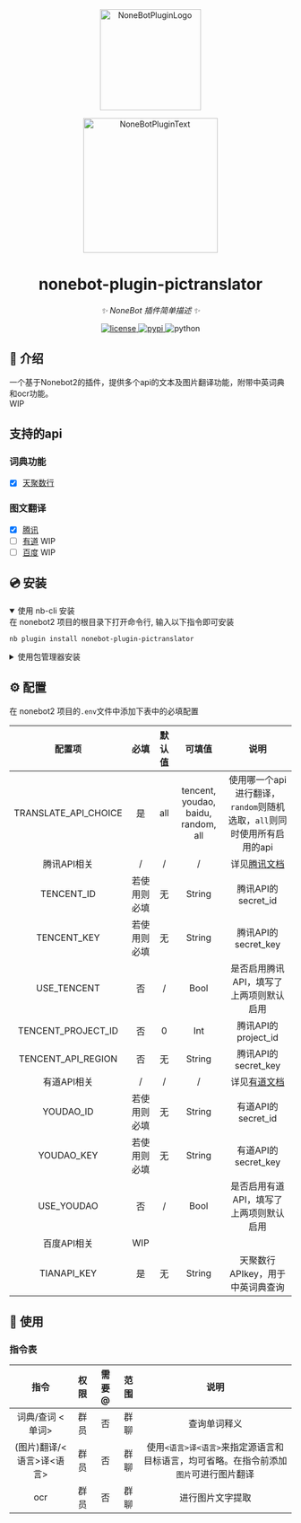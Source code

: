 <div align="center">
  <a href="https://v2.nonebot.dev/store"><img src="https://github.com/A-kirami/nonebot-plugin-template/blob/resources/nbp_logo.png" width="180" height="180" alt="NoneBotPluginLogo"></a>
  <br>
  <p><img src="https://github.com/A-kirami/nonebot-plugin-template/blob/resources/NoneBotPlugin.svg" width="240" alt="NoneBotPluginText"></p>
</div>

<div align="center">

# nonebot-plugin-pictranslator

_✨ NoneBot 插件简单描述 ✨_


<a href="./LICENSE">
    <img src="https://img.shields.io/github/license/iona-s/nonebot-plugin-pictranslator.svg" alt="license">
</a>
<a href="https://pypi.python.org/pypi/nonebot-plugin-pictranslator">
    <img src="https://img.shields.io/pypi/v/nonebot-plugin-pictranslator.svg" alt="pypi">
</a>
<img src="https://img.shields.io/badge/python-3.9+-blue.svg" alt="python">

</div>

## 📖 介绍

一个基于Nonebot2的插件，提供多个api的文本及图片翻译功能，附带中英词典和ocr功能。\
WIP

## 支持的api
### 词典功能
- [x] [天聚数行](https://www.tianapi.com/apiview/49)

### 图文翻译
- [x] [腾讯](https://ai.qq.com/)
- [ ] [有道](https://ai.youdao.com/)  WIP
- [ ] [百度](https://fanyi-api.baidu.com/)  WIP

## 💿 安装

<details open>
<summary>使用 nb-cli 安装</summary>
在 nonebot2 项目的根目录下打开命令行, 输入以下指令即可安装

    nb plugin install nonebot-plugin-pictranslator

</details>

<details>
<summary>使用包管理器安装</summary>
在 nonebot2 项目的插件目录下, 打开命令行, 根据你使用的包管理器, 输入相应的安装命令

<details>
<summary>pip</summary>

    pip install nonebot-plugin-pictranslator
</details>
<details>
<summary>pdm</summary>

    pdm add nonebot-plugin-pictranslator
</details>
<details>
<summary>poetry</summary>

    poetry add nonebot-plugin-pictranslator
</details>
<details>
<summary>uv</summary>

    uv add nonebot-plugin-pictranslator
</details>
<details>
<summary>conda</summary>

    conda install nonebot-plugin-pictranslator
</details>

打开 nonebot2 项目根目录下的 `pyproject.toml` 文件, 在 `[tool.nonebot]` 部分追加写入

    plugins = ["nonebot_plugin_template"]

</details>

## ⚙️ 配置

在 nonebot2 项目的`.env`文件中添加下表中的必填配置

|         配置项          |   必填   | 默认值 |                 可填值                 |                            说明                            |
|:--------------------:|:------:|:---:|:-----------------------------------:|:--------------------------------------------------------:|
| TRANSLATE_API_CHOICE |   是    | all | tencent, youdao, baidu, random, all |      使用哪一个api进行翻译，`random`则随机选取，`all`则同时使用所有启用的api       |
|       腾讯API相关        |   /    |  /  |                  /                  | 详见[腾讯文档](https://cloud.tencent.com/document/product/551) |
|      TENCENT_ID      | 若使用则必填 |  无  |               String                |                     腾讯API的secret_id                      |
|     TENCENT_KEY      | 若使用则必填 |  无  |               String                |                     腾讯API的secret_key                     |
|     USE_TENCENT      |   否    |  /  |                Bool                 |                  是否启用腾讯API，填写了上两项则默认启用                   |
|  TENCENT_PROJECT_ID  |   否    |  0  |                 Int                 |                     腾讯API的project_id                     |
|  TENCENT_API_REGION  |   否    |  无  |               String                |                     腾讯API的secret_key                     |
|       有道API相关        |   /    |  /  |                  /                  |       详见[有道文档](https://fanyi.youdao.com/openapi/)        |
|      YOUDAO_ID       | 若使用则必填 |  无  |               String                |                     有道API的secret_id                      |
|      YOUDAO_KEY      | 若使用则必填 |  无  |               String                |                     有道API的secret_key                     |
|      USE_YOUDAO      |   否    |  /  |                Bool                 |                  是否启用有道API，填写了上两项则默认启用                   |
|       百度API相关        |  WIP   |
|     TIANAPI_KEY      |   是    |  无  |               String                |                   天聚数行APIkey，用于中英词典查询                    |

## 🎉 使用
### 指令表
|        指令        | 权限 | 需要@ | 范围 |                       说明                        |
|:----------------:|:--:|:---:|:--:|:-----------------------------------------------:|
|    词典/查词 <单词>    | 群员 |  否  | 群聊 |                     查询单词释义                      |
| (图片)翻译/<语言>译<语言> | 群员 |  否  | 群聊 | 使用`<语言>译<语言>`来指定源语言和目标语言，均可省略。在指令前添加`图片`可进行图片翻译 |
|       ocr        | 群员 |  否  | 群聊 |                    进行图片文字提取                     |
